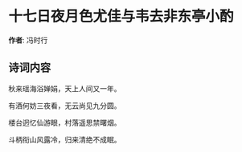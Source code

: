 # 十七日夜月色尤佳与韦去非东亭小酌

**作者**: 冯时行

## 诗词内容

秋来瑶海浴婵娟，天上人间又一年。

有酒何妨三夜看，无云尚见九分圆。

楼台迥忆仙游眼，村落遥思禁曙烟。

斗柄衔山风露冷，归来清绝不成眠。

